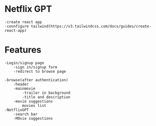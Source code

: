 # Netflix GPT

    -create react app
    -connfigure tailwind(https://v3.tailwindcss.com/docs/guides/create-react-app)

# Features

    -Login/signup page
        -sign in/signup form
        -redirect to browse page

    -browse(after authentication)
        -header
        -mainmovie
            -trailer in background
            -title and description
        -movie suggestions
            movies list
    -NetflixGPT
        -search bar
        -MOvie suggestions
